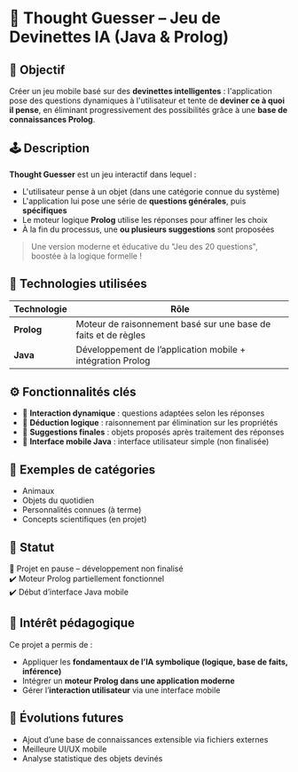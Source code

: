 # 🧠 Thought Guesser – Jeu de Devinettes IA (Java & Prolog)

## 🎯 Objectif

Créer un jeu mobile basé sur des **devinettes intelligentes** : l'application pose des questions dynamiques à l'utilisateur et tente de **deviner ce à quoi il pense**, en éliminant progressivement des possibilités grâce à une **base de connaissances Prolog**.

## 🕹️ Description

**Thought Guesser** est un jeu interactif dans lequel :
- L'utilisateur pense à un objet (dans une catégorie connue du système)
- L'application lui pose une série de **questions générales**, puis **spécifiques**
- Le moteur logique **Prolog** utilise les réponses pour affiner les choix
- À la fin du processus, une **ou plusieurs suggestions** sont proposées

> Une version moderne et éducative du "Jeu des 20 questions", boostée à la logique formelle !

## 🧰 Technologies utilisées

| Technologie | Rôle |
|-------------|------|
| **Prolog**  | Moteur de raisonnement basé sur une base de faits et de règles |
| **Java**    | Développement de l’application mobile + intégration Prolog |

## ⚙️ Fonctionnalités clés

- 🔄 **Interaction dynamique** : questions adaptées selon les réponses
- 🧠 **Déduction logique** : raisonnement par élimination sur les propriétés
- 🎯 **Suggestions finales** : objets proposés après traitement des réponses
- 📱 **Interface mobile Java** : interface utilisateur simple (non finalisée)

## 🧪 Exemples de catégories

- Animaux
- Objets du quotidien
- Personnalités connues (à terme)
- Concepts scientifiques (en projet)

## 📌 Statut

🚧 Projet en pause – développement non finalisé  
✔️ Moteur Prolog partiellement fonctionnel  
✔️ Début d’interface Java mobile

## 🧠 Intérêt pédagogique

Ce projet a permis de :
- Appliquer les **fondamentaux de l’IA symbolique (logique, base de faits, inférence)**
- Intégrer un **moteur Prolog dans une application moderne**
- Gérer l’**interaction utilisateur** via une interface mobile

## 🚀 Évolutions futures

- Ajout d’une base de connaissances extensible via fichiers externes
- Meilleure UI/UX mobile
- Analyse statistique des objets devinés

